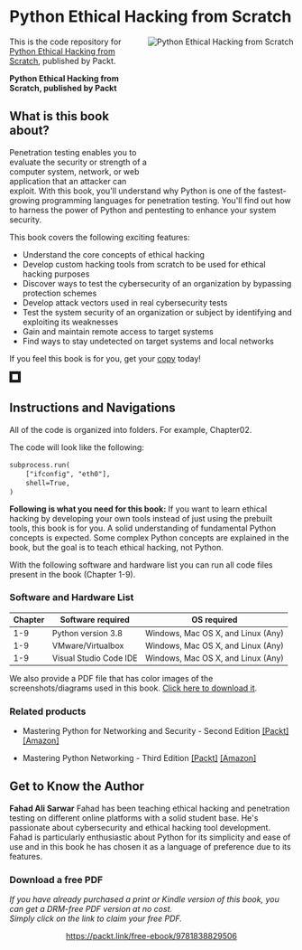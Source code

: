 


# Python Ethical Hacking from Scratch

<a href="https://www.packtpub.com/product/python-ethical-hacking-from-scratch/9781838829506?utm_source=github&utm_medium=repository&utm_campaign=9781838829506"><img src="https://static.packt-cdn.com/products/9781838829506/cover/smaller" alt="Python Ethical Hacking from Scratch" height="256px" align="right"></a>

This is the code repository for [Python Ethical Hacking from Scratch](https://www.packtpub.com/product/python-ethical-hacking-from-scratch/9781838829506?utm_source=github&utm_medium=repository&utm_campaign=9781838829506), published by Packt.

**Python Ethical Hacking from Scratch, published by Packt**

## What is this book about?
Penetration testing enables you to evaluate the security or strength of a computer system, network, or web application that an attacker can exploit. With this book, you'll understand why Python is one of the fastest-growing programming languages for penetration testing. You'll find out how to harness the power of Python and pentesting to enhance your system security. 

This book covers the following exciting features:
* Understand the core concepts of ethical hacking
* Develop custom hacking tools from scratch to be used for ethical hacking purposes
* Discover ways to test the cybersecurity of an organization by bypassing protection schemes
* Develop attack vectors used in real cybersecurity tests
* Test the system security of an organization or subject by identifying and exploiting its weaknesses
* Gain and maintain remote access to target systems
* Find ways to stay undetected on target systems and local networks

If you feel this book is for you, get your [copy](https://www.amazon.com/dp/1838829504) today!

<a href="https://www.packtpub.com/?utm_source=github&utm_medium=banner&utm_campaign=GitHubBanner"><img src="https://raw.githubusercontent.com/PacktPublishing/GitHub/master/GitHub.png" 
alt="https://www.packtpub.com/" border="5" /></a>

## Instructions and Navigations
All of the code is organized into folders. For example, Chapter02.

The code will look like the following:
```
subprocess.run(
    ["ifconfig", "eth0"],
    shell=True,
)
```

**Following is what you need for this book:**
If you want to learn ethical hacking by developing your own tools instead of just using the prebuilt tools, this book is for you. A solid understanding of fundamental Python concepts is expected. Some complex Python concepts are explained in the book, but the goal is to teach ethical hacking, not Python.

With the following software and hardware list you can run all code files present in the book (Chapter 1-9).
### Software and Hardware List
| Chapter | Software required | OS required |
| -------- | ------------------------------------ | ----------------------------------- |
| 1-9 | Python version 3.8 | Windows, Mac OS X, and Linux (Any) |
| 1-9 | VMware/Virtualbox | Windows, Mac OS X, and Linux (Any) |
| 1-9 | Visual Studio Code IDE | Windows, Mac OS X, and Linux (Any) |

We also provide a PDF file that has color images of the screenshots/diagrams used in this book. [Click here to download it](http://www.packtpub.com/sites/default/files/downloads/9781838829506_ColorImages.pdf).

### Related products
* Mastering Python for Networking and Security - Second Edition [[Packt]](https://www.packtpub.com/product/mastering-python-for-networking-and-security-second-edition/9781839217166?utm_source=github&utm_medium=repository&utm_campaign=9781839217166) [[Amazon]](https://www.amazon.com/dp/1839217162)

* Mastering Python Networking - Third Edition [[Packt]](https://www.packtpub.com/product/mastering-python-networking-third-edition/9781839214677?utm_source=github&utm_medium=repository&utm_campaign=9781839214677) [[Amazon]](https://www.amazon.com/dp/1839214678)

## Get to Know the Author
**Fahad Ali Sarwar**
Fahad has been teaching ethical hacking and penetration testing on different online platforms with a solid student base. He's passionate about cybersecurity and ethical hacking tool development.
Fahad is particularly enthusiastic about Python for its simplicity and ease of use and in this book he has chosen it as a language of preference due to its features.
### Download a free PDF

 <i>If you have already purchased a print or Kindle version of this book, you can get a DRM-free PDF version at no cost.<br>Simply click on the link to claim your free PDF.</i>
<p align="center"> <a href="https://packt.link/free-ebook/9781838829506">https://packt.link/free-ebook/9781838829506 </a> </p>